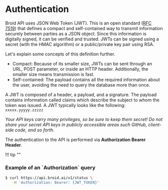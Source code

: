 # Authentication

Broid API uses JSON Web Token (JWT).
This is an open standard ([RFC 7519](https://tools.ietf.org/html/rfc7519)) that defines a compact and self-contained way to transmit information securely between parties as a JSON object. Since this information is digitally signed, it can be verified and trusted. JWTs can be signed using a secret (with the HMAC algorithm) or a public/private key pair using RSA.

Let's explain some concepts of this definition further.
  - Compact: Because of its smaller size, JWTs can be sent through an URL, POST parameter, or inside an HTTP header. Additionally, the smaller size means transmission is fast.
  - Self-contained: The payload contains all the required information about the user, avoiding the need to query the database more than once.

A JWT is composed of a header, a payload, and a signature. The payload contains information called claims which describe the subject to whom the token was issued.
A JWT typically looks like the following: ``xxxxx.yyyyy.zzzzz``

*Your API keys carry many privileges, so be sure to keep them secret! Do not share your secret API keys in publicly accessible areas such GitHub, client-side code, and so forth.*

The authentication to the API is performed via **Authorization Bearer Header**.

!!! tip ""
 <div style="text-align: left">
      <h3><i class="fa fa-code" style="width: 25px; text-align: center"></i> Example of an `Authorization` query</h3>
    </div>

    

```bash
$ curl https://api.broid.ai/v1/status \
   -H 'Authorization: Bearer: {JWT_TOKEN}'
```
